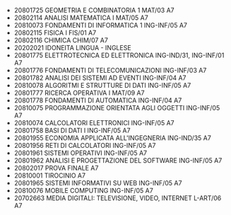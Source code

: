 - 20801725 GEOMETRIA E COMBINATORIA 1 MAT/03 A7
- 20802114 ANALISI MATEMATICA I MAT/05 A7
- 20810073 FONDAMENTI DI INFORMATICA 1 ING-INF/05 A7
- 20802115 FISICA I FIS/01 A7
- 20802116 CHIMICA CHIM/07 A7
- 20202021 IDONEITA LINGUA - INGLESE 
- 20801775 ELETTROTECNICA ED ELETTRONICA ING-IND/31, ING-INF/01 A7
- 20801776 FONDAMENTI DI TELECOMUNICAZIONI ING-INF/03 A7
- 20801782 ANALISI DEI SISTEMI AD EVENTI ING-INF/04 A7
- 20810078 ALGORITMI E STRUTTURE DI DATI ING-INF/05 A7
- 20801777 RICERCA OPERATIVA I MAT/09 A7
- 20801778 FONDAMENTI DI AUTOMATICA  ING-INF/04 A7
- 20810075 PROGRAMMAZIONE ORIENTATA AGLI OGGETTI  ING-INF/05 A7
- 20810074 CALCOLATORI ELETTRONICI ING-INF/05 A7
- 20801758 BASI DI DATI I ING-INF/05 A7
- 20801955 ECONOMIA APPLICATA ALL'INGEGNERIA ING-IND/35 A7
- 20801956 RETI DI CALCOLATORI ING-INF/05 A7
- 20801961 SISTEMI OPERATIVI ING-INF/05 A7
- 20801962 ANALISI E PROGETTAZIONE DEL SOFTWARE  ING-INF/05 A7
- 20802017 PROVA FINALE A7
- 20810001 TIROCINIO A7
- 20801965 SISTEMI INFORMATIVI SU WEB ING-INF/05 A7
- 20810076 MOBILE COMPUTING ING-INF/05 A7
- 20702663 MEDIA DIGITALI: TELEVISIONE, VIDEO, INTERNET L-ART/06 A7
